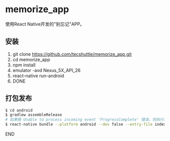 # memorize_app

使用React Native开发的"别忘记"APP。

## 安装

1. git clone <https://github.com/tecshuttle/memorize_app.git>
2. cd memorize_app
3. npm install
4. emulator -avd Nexus_5X_API_26
5. react-native run-android
6. DONE

## 打包发布

```bash
$ cd android
$ gradlew assembleRelease
# 如果报 Unable to process incoming event 'ProgressComplete' 错误，则执行以下命令：
$ react-native bundle --platform android --dev false --entry-file index.android.js --bundle-output android/app/src/main/assets/index.android.bundle --assets-dest android/app/src/main/res/
```

END

